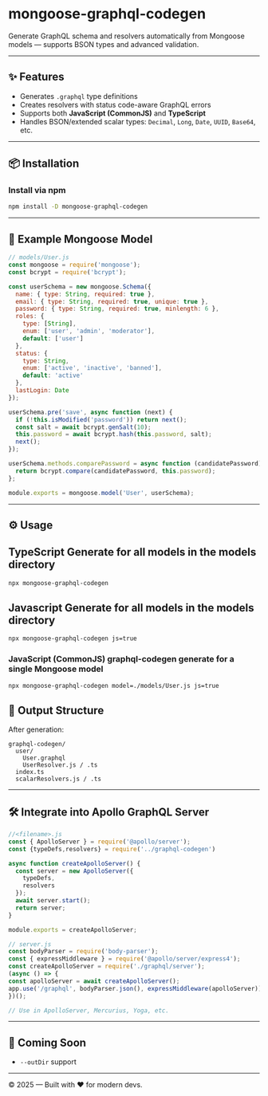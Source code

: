 # mongoose-graphql-codegen

Generate GraphQL schema and resolvers automatically from Mongoose models — supports BSON types and advanced validation.

---

## ✨ Features

- Generates `.graphql` type definitions
- Creates resolvers with status code-aware GraphQL errors
- Supports both **JavaScript (CommonJS)** and **TypeScript**
- Handles BSON/extended scalar types: `Decimal`, `Long`, `Date`, `UUID`, `Base64`, etc.

---

## 📦 Installation

### Install via npm
```bash
npm install -D mongoose-graphql-codegen
```

---

## 🧠 Example Mongoose Model

```js
// models/User.js
const mongoose = require('mongoose');
const bcrypt = require('bcrypt');

const userSchema = new mongoose.Schema({
  name: { type: String, required: true },
  email: { type: String, required: true, unique: true },
  password: { type: String, required: true, minlength: 6 },
  roles: {
    type: [String],
    enum: ['user', 'admin', 'moderator'],
    default: ['user']
  },
  status: {
    type: String,
    enum: ['active', 'inactive', 'banned'],
    default: 'active'
  },
  lastLogin: Date
});

userSchema.pre('save', async function (next) {
  if (!this.isModified('password')) return next();
  const salt = await bcrypt.genSalt(10);
  this.password = await bcrypt.hash(this.password, salt);
  next();
});

userSchema.methods.comparePassword = async function (candidatePassword) {
  return bcrypt.compare(candidatePassword, this.password);
};

module.exports = mongoose.model('User', userSchema);
```

---

## ⚙️ Usage
##  TypeScript Generate for all models in the models directory
```bash
npx mongoose-graphql-codegen
```

##  Javascript Generate for all models in the models directory
```bash
npx mongoose-graphql-codegen js=true
```


### JavaScript (CommonJS) graphql-codegen generate for a single Mongoose model
```bash
npx mongoose-graphql-codegen model=./models/User.js js=true
```

## 📁 Output Structure

After generation:
```
graphql-codegen/
  user/
    User.graphql
    UserResolver.js / .ts
  index.ts
  scalarResolvers.js / .ts
```

---

## 🛠 Integrate into Apollo GraphQL Server

```js
//<filename>.js
const { ApolloServer } = require('@apollo/server');
const {typeDefs,resolvers} = require('../graphql-codegen')

async function createApolloServer() {
  const server = new ApolloServer({
    typeDefs,
    resolvers
  });
  await server.start();
  return server;
}

module.exports = createApolloServer;

// server.js
const bodyParser = require('body-parser');
const { expressMiddleware } = require('@apollo/server/express4');
const createApolloServer = require('./graphql/server');
(async () => {
const apolloServer = await createApolloServer();
app.use('/graphql', bodyParser.json(), expressMiddleware(apolloServer));
})();

// Use in ApolloServer, Mercurius, Yoga, etc.
```

---

## 📌 Coming Soon
- `--outDir` support

---

© 2025 — Built with ❤️ for modern devs.
